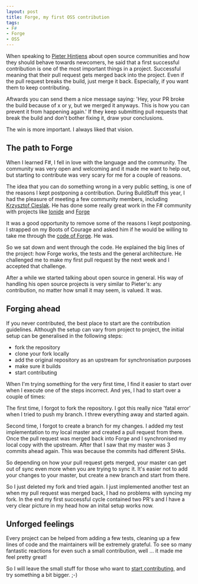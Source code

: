 ```yaml
---
layout: post
title: Forge, my first OSS contribution
tags:
- F#
- Forge
- OSS
---
```


When speaking to [Pieter Hintjens](http://hintjens.com/) about open source communities and how they should behave towards newcomers, 
he said that a first successful contribution is one of the most important things in a project. Successful meaning that their pull request gets merged back into the project.
Even if the pull request breaks the build, just merge it back. Especially, if you want them to keep contributing.

Aftwards you can send them a nice message saying: 'Hey, your PR broke the build because of x or y, but we merged it anyways. This is how you can prevent it from happening again.'
If they keep submitting pull requests that break the build and don't bother fixing it, draw your conclusions.

The win is more important. I always liked that vision.

<!--more-->

## The path to Forge

When I learned F#, I fell in love with the language and the community. The community was very open and welcoming and it made me want to help out, but 
starting to contribute was very scary for me for a couple of reasons.

The idea that you can do something wrong in a very public setting, is one of the reasons I kept postponing a contribution.
During BuildStuff this year, I had the pleasure of meeting a few community members, including [Krzysztof Cieslak](https://twitter.com/k_cieslak). He has done some really great work in the F# community
with projects like [Ionide](http://ionide.io/) and [Forge](http://forge.run/) 

It was a good opportunity to remove some of the reasons I kept postponing.
I strapped on my Boots of Courage and asked him if he would be willing to take me through the [code of Forge](https://github.com/fsharp-editing/Forge).
He was.

So we sat down and went through the code. He explained the big lines of the project: how Forge works, the tests and the general architecture. 
He challenged me to make my first pull request by the next week and I accepted that challenge.

After a while we started talking about open source in general. His way of handling his open source projects is very similar
to Pieter's: any contribution, no matter how small it may seem, is valued.
It was.

## Forging ahead

If you never contributed, the best place to start are the contribution guidelines.
Although the setup can vary from project to project, the initial setup can be generalised in the following steps:

- fork the repository
- clone your fork locally
- add the original repository as an upstream for synchronisation purposes
- make sure it builds
- start contributing

When I'm trying something for the very first time, I find it easier to start over when I execute one of the steps incorrect.
And yes, I had to start over a couple of times:

The first time, I forgot to fork the repository. I got this really nice 'fatal error' when I tried to push my branch.
I threw everything away and started again.

Second time, I forgot to create a branch for my changes.
I added my test implementation to my local master and created a pull request from there.
Once the pull request was merged back into Forge and I synchronised my local copy with the upstream. After that I saw that my master was 3 commits ahead again.
This was because the commits had different SHAs.  

So depending on how your pull request gets merged, your master can get out of sync even more when you are trying to sync it.
It's easier not to add your changes to your master, but create a new branch and start from there.

So I just deleted my fork and tried again.
I just implemented another test an when my pull request was merged back, I had no problems with syncing my fork.
In the end my first successful cycle contained two PR's and I have a very clear picture in my head how an inital setup works now.

## Unforged feelings

Every project can be helped from adding a few tests, cleaning up a few lines of code and the maintainers will be extremely grateful.
To see so many fantastic reactions for even such a small contribution, well ... it made me feel pretty great!

So I will leave the small stuff for those who want to [start contributing](https://github.com/fsharp-editing/Forge/wiki/How-to-contribute-to-Forge%3F), and try something a bit bigger. ;-)
